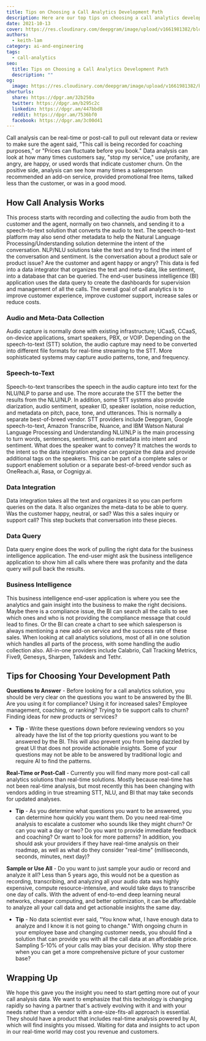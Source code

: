 ```yaml
---
title: Tips on Choosing a Call Analytics Development Path
description: Here are our top tips on choosing a call analytics development path!
date: 2021-10-13
cover: https://res.cloudinary.com/deepgram/image/upload/v1661981382/blog/tips-on-choosing-a-call-analytics-development-path/choosing-call-analytics-dev-path-blog-thumb-554x22.png
authors:
  - keith-lam
category: ai-and-engineering
tags:
  - call-analytics
seo:
  title: Tips on Choosing a Call Analytics Development Path
  description: ""
og:
  image: https://res.cloudinary.com/deepgram/image/upload/v1661981382/blog/tips-on-choosing-a-call-analytics-development-path/choosing-call-analytics-dev-path-blog-thumb-554x22.png
shorturls:
  share: https://dpgr.am/32b250a
  twitter: https://dpgr.am/b295c2c
  linkedin: https://dpgr.am/447bbd8
  reddit: https://dpgr.am/7536bf0
  facebook: https://dpgr.am/3c00d41
---
```

Call analysis can be real-time or post-call to pull out relevant data or review to make sure the agent said, "This call is being recorded for coaching purposes," or "Prices can fluctuate before you book." Data analysis can look at how many times customers say, "stop my service," use profanity, are angry, are happy, or used words that indicate customer churn. On the positive side, analysis can see how many times a salesperson recommended an add-on service, provided promotional free items, talked less than the customer, or was in a good mood. 

## How Call Analysis Works

This process starts with recording and collecting the audio from both the customer and the agent, normally on two channels, and sending it to a speech-to-text solution that converts the audio to text. The speech-to-text platform may also send other metadata to help the Natural Language Processing/Understanding solution determine the intent of the conversation. NLP/NLU solutions take the text and try to find the intent of the conversation and sentiment. Is the conversation about a product sale or product issue? Are the customer and agent happy or angry? This data is fed into a data integrator that organizes the text and meta-data, like sentiment, into a database that can be queried. The end-user business intelligence (BI) application uses the data query to create the dashboards for supervision and management of all the calls. The overall goal of call analytics is to improve customer experience, improve customer support, increase sales or reduce costs.



### Audio and Meta-Data Collection

Audio capture is normally done with existing infrastructure; UCaaS, CCaaS, on-device applications, smart speakers, PBX, or VOIP. Depending on the speech-to-text (STT) solution, the audio capture may need to be converted into different file formats for real-time streaming to the STT. More sophisticated systems may capture audio patterns, tone, and frequency.

### Speech-to-Text

Speech-to-text transcribes the speech in the audio capture into text for the NLU/NLP to parse and use. The more accurate the STT the better the results from the NLU/NLP. In addition, some STT systems also provide diarization, audio sentiment, speaker ID, speaker isolation, noise reduction, and metadata on pitch, pace, tone, and utterances. This is normally a separate best-of-breed vendor. STT providers include Deepgram, Google speech-to-text, Amazon Transcribe, Nuance, and IBM Watson Natural Language Processing and Understanding NLU/NLP is the main processing to turn words, sentences, sentiment, audio metadata into intent and sentiment. What does the speaker want to convey? It matches the words to the intent so the data integration engine can organize the data and provide additional tags on the speakers. This can be part of a complete sales or support enablement solution or a separate best-of-breed vendor such as OneReach.ai, Rasa, or Cognigy.ai.

### Data Integration

Data integration takes all the text and organizes it so you can perform queries on the data. It also organizes the meta-data to be able to query. Was the customer happy, neutral, or sad? Was this a sales inquiry or support call? This step buckets that conversation into these pieces.

### Data Query

Data query engine does the work of pulling the right data for the business intelligence application. The end-user might ask the business intelligence application to show him all calls where there was profanity and the data query will pull back the results.

### Business Intelligence

This business intelligence end-user application is where you see the analytics and gain insight into the business to make the right decisions. Maybe there is a compliance issue, the BI can search all the calls to see which ones and who is not providing the compliance message that could lead to fines. Or the BI can create a chart to see which salesperson is always mentioning a new add-on service and the success rate of these sales. When looking at call analytics solutions, most of all in one solution which handles all parts of the process, with some handling the audio collection also. All-in-one providers include Calabrio, Call Tracking Metrics, Five9, Genesys, Sharpen, Talkdesk and Tethr.

## Tips for Choosing Your Development Path

**Questions to Answer** - Before looking for a call analytics solution, you should be very clear on the questions you want to be answered by the BI. Are you using it for compliance? Using it for increased sales? Employee management, coaching, or ranking? Trying to tie support calls to churn? Finding ideas for new products or services?

* **Tip** - Write these questions down before reviewing vendors so you already have the list of the top priority questions you want to be answered by the BI. This will also prevent you from being dazzled by great UI that does not provide actionable insights. Some of your questions may not be able to be answered by traditional logic and require AI to find the patterns.

**Real-Time or Post-Call** - Currently you will find many more post-call call analytics solutions than real-time solutions. Mostly because real-time has not been real-time analysis, but most recently this has been changing with vendors adding in true streaming STT, NLU, and BI that may take seconds for updated analyses.

* **Tip** - As you determine what questions you want to be answered, you can determine how quickly you want them. Do you need real-time analysis to escalate a customer who sounds like they might churn? Or can you wait a day or two? Do you want to provide immediate feedback and coaching? Or want to look for more patterns? In addition, you should ask your providers if they have real-time analysis on their roadmap, as well as what do they consider "real-time" (milliseconds, seconds, minutes, next day)?

**Sample or Use All** - Do you want to just sample your audio or record and analyze it all? Less than 5 years ago, this would not be a question as recording, transcribing, and analyzing all your audio data was highly expensive, compute resource-intensive, and would take days to transcribe one day of calls. With the advent of end-to-end deep learning neural networks, cheaper computing, and better optimization, it can be affordable to analyze all your call data and get actionable insights the same day.

* **Tip** - No data scientist ever said, "You know what, I have enough data to analyze and I know it is not going to change." With ongoing churn in your employee base and changing customer needs, you should find a solution that can provide you with all the call data at an affordable price. Sampling 5-10% of your calls may bias your decision. Why stop there when you can get a more comprehensive picture of your customer base? 

## Wrapping Up

We hope this gave you the insight you need to start getting more out of your call analysis data. We want to emphasize that this technology is changing rapidly so having a partner that's actively evolving with it and with your needs rather than a vendor with a one-size-fits-all approach is essential. They should have a product that includes real-time analysis powered by AI, which will find insights you missed. Waiting for data and insights to act upon in our real-time world may cost you revenue and customers.
